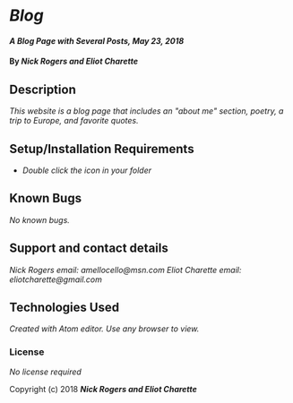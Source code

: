 # _Blog_

#### _A Blog Page with Several Posts, May 23, 2018_

#### By _**Nick Rogers and Eliot Charette**_

## Description

_This website is a blog page that includes an "about me" section, poetry, a trip to Europe, and favorite quotes._

## Setup/Installation Requirements

* _Double click the icon in your folder_

## Known Bugs

_No known bugs._

## Support and contact details

_Nick Rogers email: amellocello@msn.com_
_Eliot Charette email: eliotcharette@gmail.com_

## Technologies Used

_Created with Atom editor.  Use any browser to view._

### License

*No license required*

Copyright (c) 2018 **_Nick Rogers and Eliot Charette_**
